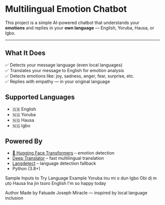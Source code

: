 # Multilingual Emotion Chatbot

This project is a simple AI-powered chatbot that understands your **emotions** and replies in your **own language** — English, Yoruba, Hausa, or Igbo.

---

## What It Does

✅ Detects your message language (even local languages)  
✅ Translates your message to English for emotion analysis  
✅ Detects emotions like: joy, sadness, anger, fear, surprise, etc.  
✅ Replies with empathy — in your original language

## Supported Languages

- 🇬🇧 English
- 🇳🇬 Yoruba
- 🇳🇬 Hausa
- 🇳🇬 Igbo

## Powered By

- [🤗 Hugging Face Transformers](https://huggingface.co/j-hartmann/emotion-english-distilroberta-base) – emotion detection  
- [Deep Translator](https://pypi.org/project/deep-translator/) – fast multilingual translation  
- [Langdetect](https://pypi.org/project/langdetect/) – language detection fallback  
- Python (3.8+)

 Sample Inputs to Try
Language	Example
Yoruba	inu mi o dun
Igbo	Obi dị m ụtọ
Hausa	Ina jin tsoro
English	I'm so happy today

Author
Made by Fatuade Joseph Miracle — inspired by local language inclusion
